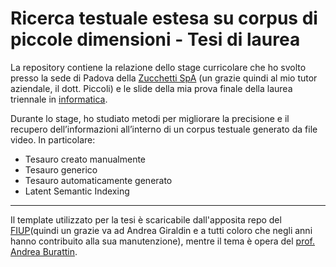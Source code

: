 # Ricerca testuale estesa su corpus di piccole dimensioni - Tesi di laurea
La repository contiene la relazione dello stage curricolare che ho svolto presso la sede di Padova della [Zucchetti SpA](https://www.zucchetti.it/website/cms/home.html) (un grazie quindi al mio tutor aziendale, il dott. Piccoli) e le slide della mia prova finale della laurea triennale in [informatica](http://informatica.math.unipd.it/laurea/index.html).

Durante lo stage, ho studiato metodi per migliorare la precisione e il recupero dell’informazioni all’interno di un corpus testuale generato da file video. In particolare:
* Tesauro creato manualmente
* Tesauro generico
* Tesauro automaticamente generato
* Latent Semantic Indexing

------------

Il template utilizzato per la tesi è scaricabile dall'apposita repo del [FIUP](https://github.com/FIUP/Thesis-template)(quindi un grazie va ad Andrea Giraldin e a tutti coloro che negli anni hanno contribuito alla sua manutenzione), mentre il tema è opera del [prof. Andrea Burattin](https://andrea.burattin.net/stuff/tema-latex-beamer-padova/).

